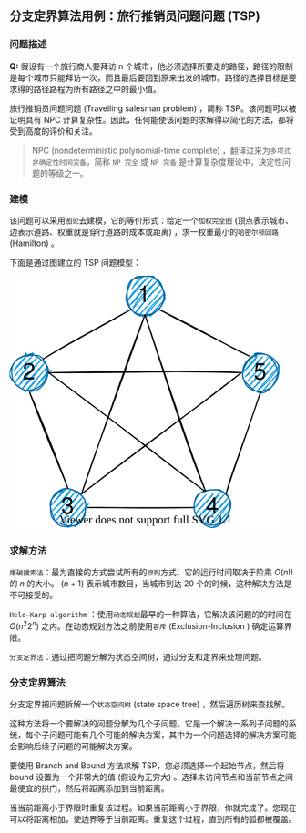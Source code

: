 ## 分支定界算法用例：旅行推销员问题问题 (TSP)  
### 问题描述

**Q:** 假设有一个旅行商人要拜访 n 个城市，他必须选择所要走的路径，路径的限制是每个城市只能拜访一次，而且最后要回到原来出发的城市。路径的选择目标是要求得的路径路程为所有路径之中的最小值。

旅行推销员问题问题 (Travelling salesman problem) ，简称 TSP。该问题可以被证明具有 NPC 计算复杂性。因此，任何能使该问题的求解得以简化的方法，都将受到高度的评价和关注。

> NPC (nondeterministic polynomial-time complete) ，翻译过来为`多项式非确定性时间完备`，简称 `NP 完全` 或 `NP 完备` 是计算复杂度理论中，决定性问题的等级之一。

### 建模

该问题可以采用`图论`去建模，它的等价形式：给定一个`加权完全图` (顶点表示城市、边表示道路、权重就是穿行道路的成本或距离) ，求一权重最小的`哈密尔顿回路` (Hamilton) 。

下面是通过图建立的 TSP 问题模型：

<img src='create_model.svg' />

### 求解方法

 `爆破搜索法`：最为直接的方式尝试所有的`排列`方式，它的运行时间取决于阶乘 $O(n!)$ 的 $n$ 的大小。 ($n + 1$) 表示城市数目，当城市到达 20 个的时候，这种解决方法是不可接受的。

 `Held–Karp algorithm` ：使用`动态规划`最早的一种算法，它解决该问题的的时间在 $O(n^{2}2^{n})$ 之内。在动态规划方法之前使用`容斥` (Exclusion-Inclusion ) 确定运算界限。

 `分支定界法`：通过把问题分解为状态空间树，通过分支和定界来处理问题。

### 分支定界算法

分支定界把问题拆解一个`状态空间树` (state space tree) ，然后遍历树来查找解。

这种方法将一个要解决的问题分解为几个子问题。它是一个解决一系列子问题的系统，每个子问题可能有几个可能的解决方案，其中为一个问题选择的解决方案可能会影响后续子问题的可能解决方案。

要使用 Branch and Bound 方法求解 TSP，您必须选择一个起始节点，然后将 bound 设置为一个非常大的值 (假设为无穷大) 。选择未访问节点和当前节点之间最便宜的拱门，然后将距离添加到当前距离。

当当前距离小于界限时重复该过程。如果当前距离小于界限，你就完成了。您现在可以将距离相加，使边界等于当前距离。重复这个过程，直到所有的弧都被覆盖。

